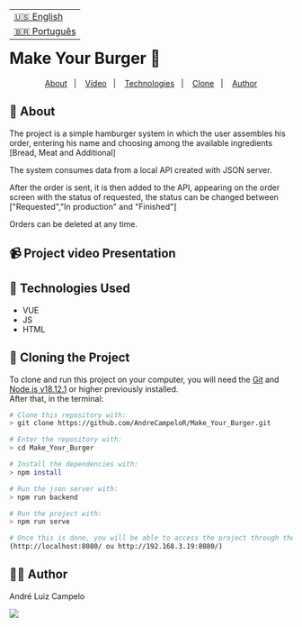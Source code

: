 <table align="right">
  <tr>
    <td>
      <a href="readme-en.md">🇺🇸 English</a>
    </td>
  </tr>
  <tr>
    <td>
      <a href="README.md">🇧🇷 Português</a>
    </td>
  </tr>
</table>

# Make Your Burger 🍔 
<p align="center">
  <a href="#-about">About</a>&nbsp;&nbsp;&nbsp;|&nbsp;&nbsp;&nbsp;
  <a href="#-project-video-presentation">Vídeo</a>&nbsp;&nbsp;&nbsp;|&nbsp;&nbsp;&nbsp;
  <a href="#-technologies-used">Technologies</a>&nbsp;&nbsp;&nbsp;|&nbsp;&nbsp;&nbsp;
  <a href="#-cloning-the-project">Clone</a>&nbsp;&nbsp;&nbsp;|&nbsp;&nbsp;&nbsp;
  <a href="#-author">Author</a>
</p>

## 📝 About 
The project is a simple hamburger system in which the user assembles his order, entering his name and choosing among the available ingredients [Bread, Meat and Additional]

The system consumes data from a local API created with JSON server. 

After the order is sent, it is then added to the API, appearing on the order screen with the status of requested, the status can be changed between ["Requested","In production" and "Finished"]

Orders can be deleted at any time.


## 📹 Project video Presentation



## 🚀 Technologies Used 
- VUE
- JS
- HTML

## 📖 Cloning the Project

To clone and run this project on your computer, you will need the [Git](https://git-scm.com/) and [Node.js v18.12.1](https://nodejs.org/en/) or higher previously installed.<br>
After that, in the terminal:

```bash
# Clone this repository with:
> git clone https://github.com/AndreCampeloR/Make_Your_Burger.git

# Enter the repository with:
> cd Make_Your_Burger

# Install the dependencies with:
> npm install

# Run the json server with:
> npm run backend

# Run the project with:
> npm run serve

# Once this is done, you will be able to access the project through the link that will appear in the terminal! 
(http://localhost:8080/ ou http://192.168.3.19:8080/)
```

## 👨‍💻 Author

André Luiz Campelo

<a href="https://www.linkedin.com/in/andr%C3%A9-luiz-campelo-710701209/" target="_blank"><img src="https://img.shields.io/badge/-LinkedIn-%230077B5?style=for-the-badge&logo=linkedin&logoColor=white" target="_blank"></a> 
